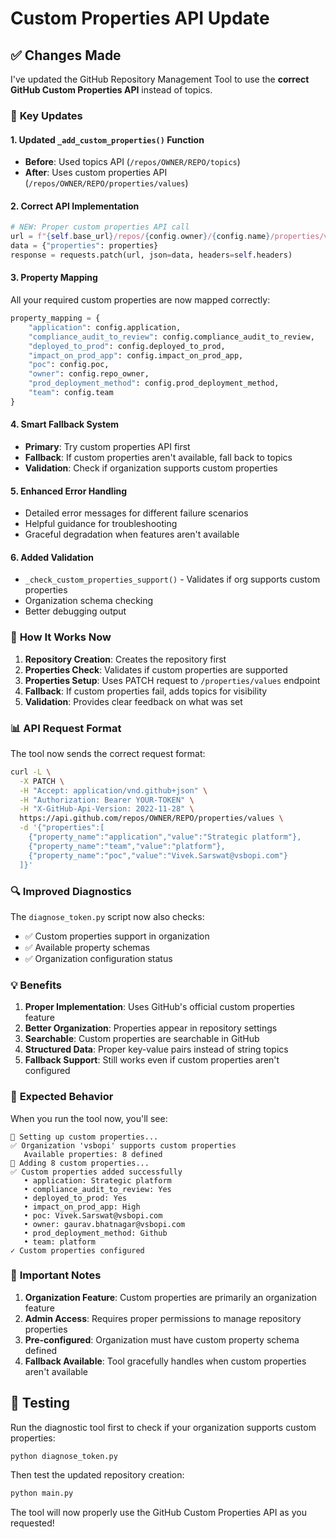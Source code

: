 # Custom Properties API Update

## ✅ Changes Made

I've updated the GitHub Repository Management Tool to use the **correct GitHub Custom Properties API** instead of topics.

### 🔧 **Key Updates**

#### 1. **Updated `_add_custom_properties()` Function**
- **Before**: Used topics API (`/repos/OWNER/REPO/topics`)
- **After**: Uses custom properties API (`/repos/OWNER/REPO/properties/values`)

#### 2. **Correct API Implementation**
```python
# NEW: Proper custom properties API call
url = f"{self.base_url}/repos/{config.owner}/{config.name}/properties/values"
data = {"properties": properties}
response = requests.patch(url, json=data, headers=self.headers)
```

#### 3. **Property Mapping**
All your required custom properties are now mapped correctly:
```python
property_mapping = {
    "application": config.application,
    "compliance_audit_to_review": config.compliance_audit_to_review,
    "deployed_to_prod": config.deployed_to_prod,
    "impact_on_prod_app": config.impact_on_prod_app,
    "poc": config.poc,
    "owner": config.repo_owner,
    "prod_deployment_method": config.prod_deployment_method,
    "team": config.team
}
```

#### 4. **Smart Fallback System**
- **Primary**: Try custom properties API first
- **Fallback**: If custom properties aren't available, fall back to topics
- **Validation**: Check if organization supports custom properties

#### 5. **Enhanced Error Handling**
- Detailed error messages for different failure scenarios
- Helpful guidance for troubleshooting
- Graceful degradation when features aren't available

#### 6. **Added Validation**
- `_check_custom_properties_support()` - Validates if org supports custom properties
- Organization schema checking
- Better debugging output

### 🚀 **How It Works Now**

1. **Repository Creation**: Creates the repository first
2. **Properties Check**: Validates if custom properties are supported
3. **Properties Setup**: Uses PATCH request to `/properties/values` endpoint
4. **Fallback**: If custom properties fail, adds topics for visibility
5. **Validation**: Provides clear feedback on what was set

### 📊 **API Request Format**

The tool now sends the correct request format:
```bash
curl -L \
  -X PATCH \
  -H "Accept: application/vnd.github+json" \
  -H "Authorization: Bearer YOUR-TOKEN" \
  -H "X-GitHub-Api-Version: 2022-11-28" \
  https://api.github.com/repos/OWNER/REPO/properties/values \
  -d '{"properties":[
    {"property_name":"application","value":"Strategic platform"},
    {"property_name":"team","value":"platform"},
    {"property_name":"poc","value":"Vivek.Sarswat@vsbopi.com"}
  ]}'
```

### 🔍 **Improved Diagnostics**

The `diagnose_token.py` script now also checks:
- ✅ Custom properties support in organization
- ✅ Available property schemas
- ✅ Organization configuration status

### 💡 **Benefits**

1. **Proper Implementation**: Uses GitHub's official custom properties feature
2. **Better Organization**: Properties appear in repository settings
3. **Searchable**: Custom properties are searchable in GitHub
4. **Structured Data**: Proper key-value pairs instead of string topics
5. **Fallback Support**: Still works even if custom properties aren't configured

### 🎯 **Expected Behavior**

When you run the tool now, you'll see:
```
🔧 Setting up custom properties...
✅ Organization 'vsbopi' supports custom properties
   Available properties: 8 defined
📝 Adding 8 custom properties...
✅ Custom properties added successfully
   • application: Strategic platform
   • compliance_audit_to_review: Yes
   • deployed_to_prod: Yes
   • impact_on_prod_app: High
   • poc: Vivek.Sarswat@vsbopi.com
   • owner: gaurav.bhatnagar@vsbopi.com
   • prod_deployment_method: Github
   • team: platform
✓ Custom properties configured
```

### 🚨 **Important Notes**

1. **Organization Feature**: Custom properties are primarily an organization feature
2. **Admin Access**: Requires proper permissions to manage repository properties
3. **Pre-configured**: Organization must have custom property schema defined
4. **Fallback Available**: Tool gracefully handles when custom properties aren't available

## 🧪 **Testing**

Run the diagnostic tool first to check if your organization supports custom properties:
```bash
python diagnose_token.py
```

Then test the updated repository creation:
```bash
python main.py
```

The tool will now properly use the GitHub Custom Properties API as you requested!

